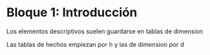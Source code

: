 # Bloque 1: Introducción

Los elementos descriptivos suelen guardarse en tablas de dimension

Las tablas de hechos empiezan por h y las de dimension por d


```sql

```

```sql

```


```sql

```


```sql

```


```sql

```
